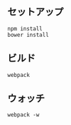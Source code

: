 ## セットアップ

```
npm install
bower install
```


## ビルド

```
webpack
```


## ウォッチ

```
webpack -w
```
